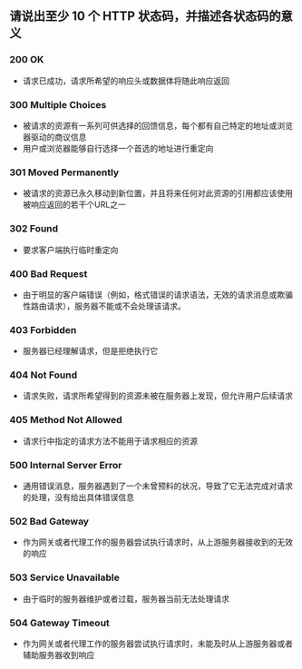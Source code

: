## 请说出至少 10 个 HTTP 状态码，并描述各状态码的意义

### 200 OK

* 请求已成功，请求所希望的响应头或数据体将随此响应返回

### 300 Multiple Choices

* 被请求的资源有一系列可供选择的回馈信息，每个都有自己特定的地址或浏览器驱动的商议信息
* 用户或浏览器能够自行选择一个首选的地址进行重定向

### 301 Moved Permanently

* 被请求的资源已永久移动到新位置，并且将来任何对此资源的引用都应该使用被响应返回的若干个URL之一

### 302 Found

* 要求客户端执行临时重定向

### 400 Bad Request

* 由于明显的客户端错误（例如，格式错误的请求语法，无效的请求消息或欺骗性路由请求），服务器不能或不会处理该请求。

### 403 Forbidden

* 服务器已经理解请求，但是拒绝执行它

### 404 Not Found

* 请求失败，请求所希望得到的资源未被在服务器上发现，但允许用户后续请求

### 405 Method Not Allowed

* 请求行中指定的请求方法不能用于请求相应的资源

### 500 Internal Server Error

* 通用错误消息，服务器遇到了一个未曾预料的状况，导致了它无法完成对请求的处理，没有给出具体错误信息

### 502 Bad Gateway

* 作为网关或者代理工作的服务器尝试执行请求时，从上游服务器接收到的无效的响应

### 503 Service Unavailable

* 由于临时的服务器维护或者过载，服务器当前无法处理请求

### 504 Gateway Timeout

* 作为网关或者代理工作的服务器尝试执行请求时，未能及时从上游服务器或者辅助服务器收到响应